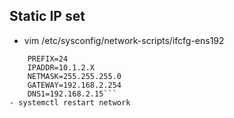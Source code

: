 ## Static IP set
- vim /etc/sysconfig/network-scripts/ifcfg-ens192
```	BOOTPROTO="none"
	PREFIX=24
	IPADDR=10.1.2.X
	NETMASK=255.255.255.0
	GATEWAY=192.168.2.254
	DNS1=192.168.2.15```
- systemctl restart network

